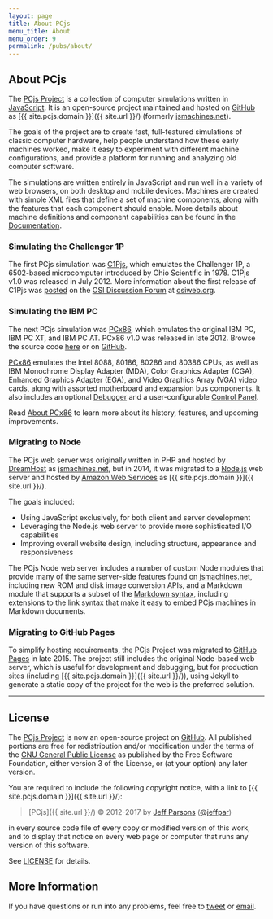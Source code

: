```yaml
---
layout: page
title: About PCjs
menu_title: About
menu_order: 9
permalink: /pubs/about/
---
```


## About PCjs

The [PCjs Project](https://github.com/jeffpar/pcjs) is a collection of computer simulations written in
[JavaScript](/modules/).  It is an open-source project maintained and hosted on [GitHub](https://github.com/) as
[{{ site.pcjs.domain }}]({{ site.url }}/) (formerly [jsmachines.net](http://jsmachines.net/)).

The goals of the project are to create fast, full-featured simulations of classic computer hardware,
help people understand how these early machines worked, make it easy to experiment with different machine
configurations, and provide a platform for running and analyzing old computer software.

The simulations are written entirely in JavaScript and run well in a variety of web browsers, on both
desktop and mobile devices.  Machines are created with simple XML files that define a set of machine components,
along with the features that each component should enable.  More details about machine definitions and component
capabilities can be found in the [Documentation](/pubs/).

### Simulating the Challenger 1P

The first PCjs simulation was [C1Pjs](/pubs/c1pjs/), which emulates the
Challenger 1P, a 6502-based microcomputer introduced by Ohio Scientific in 1978.
C1Pjs v1.0 was released in July 2012.  More information about the first release of C1Pjs was
[posted](http://osiweb.org/osiforum/viewtopic.php?f=3&t=103) on the
[OSI Discussion Forum](http://osiweb.org/osiforum/index.php) at [osiweb.org](http://osiweb.org/).

### Simulating the IBM PC

The next PCjs simulation was [PCx86](/pubs/about/pcx86/), which emulates the original IBM PC, IBM PC XT,
and IBM PC AT.  PCx86 v1.0 was released in late 2012.  Browse the source code [here](/modules/pcx86/) or on
[GitHub](https://github.com/jeffpar/pcjs).

[PCx86](/pubs/about/pcx86/) emulates the Intel 8088, 80186, 80286 and 80386 CPUs, as well as IBM Monochrome Display
Adapter (MDA), Color Graphics Adapter (CGA), Enhanced Graphics Adapter (EGA), and Video Graphics Array (VGA) video
cards, along with assorted motherboard and expansion bus components.  It also includes an optional
[Debugger](/pubs/pcx86/debugger/) and a user-configurable [Control Panel](/pubs/pcx86/panel/).

Read [About PCx86](/pubs/about/pcx86/) to learn more about its history, features, and upcoming improvements.

### Migrating to Node

The PCjs web server was originally written in PHP and hosted by [DreamHost](https://www.dreamhost.com/) as
[jsmachines.net](http://jsmachines.net/), but in 2014, it was migrated to a [Node.js](http://nodejs.org) web server and
hosted by [Amazon Web Services](https://aws.amazon.com/elasticbeanstalk/) as [{{ site.pcjs.domain }}]({{ site.url }}/).

The goals included:

- Using JavaScript exclusively, for both client and server development
- Leveraging the Node.js web server to provide more sophisticated I/O capabilities
- Improving overall website design, including structure, appearance and responsiveness

The PCjs Node web server includes a number of custom Node modules that provide many of the same server-side features
found on [jsmachines.net](http://jsmachines.net/), including new ROM and disk image conversion APIs, and a
Markdown module that supports a subset of the [Markdown syntax](http://daringfireball.net/projects/markdown/syntax),
including extensions to the link syntax that make it easy to embed PCjs machines in Markdown documents.

### Migrating to GitHub Pages

To simplify hosting requirements, the PCjs Project was migrated to [GitHub Pages](https://pages.github.com/) in late
2015.  The project still includes the original Node-based web server, which is useful for development and debugging,
but for production sites (including [{{ site.pcjs.domain }}]({{ site.url }}/)), using Jekyll to generate a static copy
of the project for the web is the preferred solution.

---

License
-------

The [PCjs Project](https://github.com/jeffpar/pcjs) is now an open-source project on [GitHub](http://github.com/).
All published portions are free for redistribution and/or modification under the terms of the
[GNU General Public License](/LICENSE) as published by the Free Software Foundation, either version 3 of the License,
or (at your option) any later version.

You are required to include the following copyright notice, with a link to [{{ site.pcjs.domain }}]({{ site.url }}/):

> [PCjs]({{ site.url }}/) © 2012-2017 by [Jeff Parsons](mailto:Jeff@pcjs.org) ([@jeffpar](http://twitter.com/jeffpar))

in every source code file of every copy or modified version of this work, and to display that notice on every web page
or computer that runs any version of this software.

See [LICENSE](/LICENSE) for details.

More Information
----------------

If you have questions or run into any problems, feel free to [tweet](http://twitter.com/jeffpar) or
[email](mailto:Jeff@pcjs.org).
